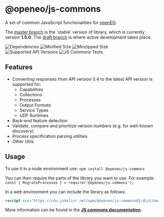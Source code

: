 # @openeo/js-commons

A set of common JavaScript functionalities for [openEO](http://openeo.org).

The [master branch](https://github.com/Open-EO/openeo-api/tree/master) is the 'stable' version of library, which is currently version **1.5.0**.
The [draft branch](https://github.com/Open-EO/openeo-api/tree/draft) is where active development takes place.

![Dependencies](https://img.shields.io/librariesio/release/npm/@openeo/js-commons)
![Minified Size](https://img.shields.io/bundlephobia/min/@openeo/js-commons/1.5.0)
![Minzipped Size](https://img.shields.io/bundlephobia/minzip/@openeo/js-commons/1.5.0)
![Supported API Versions](https://img.shields.io/github/package-json/apiVersions/Open-Eo/openeo-js-commons/master)
![JS Commons Tests](https://github.com/Open-EO/openeo-js-commons/workflows/JS%20Commons%20Tests/badge.svg)

## Features

- Converting responses from API version 0.4 to the latest API version is supported for:
  - Capabilities
  - Collections
  - Processes
  - Output Formats
  - Service Types
  - UDF Runtimes
- Back-end feature detection
- Validate, compare and prioritize version numbers (e.g. for well-known discovery)
- Process specification parsing utilities
- Other Utils

## Usage

To use it in a node environment use: `npm install @openeo/js-commons`

You can then require the parts of the library you want to use. For example: `const { MigrateProcesses } = require('@openeo/js-commons');`

In a web environment you can include the library as follows:

```html
<script src="https://cdn.jsdelivr.net/npm/@openeo/js-commons@1/dist/main.min.js"></script>
```

More information can be found in the [**JS commons documentation**](https://open-eo.github.io/openeo-js-commons/1.5.0/).
